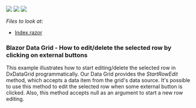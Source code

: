 <!-- default badges list -->
![](https://img.shields.io/endpoint?url=https://codecentral.devexpress.com/api/v1/VersionRange/199044769/19.2.1%2B)
[![](https://img.shields.io/badge/Open_in_DevExpress_Support_Center-FF7200?style=flat-square&logo=DevExpress&logoColor=white)](https://supportcenter.devexpress.com/ticket/details/T802157)
[![](https://img.shields.io/badge/📖_How_to_use_DevExpress_Examples-e9f6fc?style=flat-square)](https://docs.devexpress.com/GeneralInformation/403183)
<!-- default badges end -->
<!-- default file list -->
*Files to look at*:

* [Index.razor](./CS/DataGridEditBySeparateButton/Pages/Index.razor)
<!-- default file list end -->

### Blazor Data Grid - How to edit/delete the selected row by clicking on external buttons

This example illustrates how to start editing/delete the selected row in DxDataGrid programmatically. 
Our Data Grid provides the *StartRowEdit* method, which accepts a data item from the grid's data source. 
It's possible to use this method to edit the selected row when some external button is clicked. 
Also, this method accepts null as an argument to start a new row editing. 
